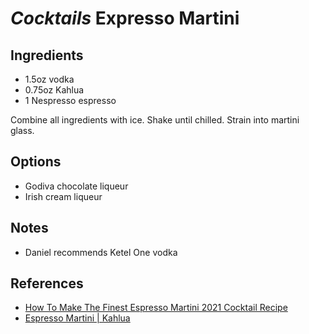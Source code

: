 # *Cocktails* Expresso Martini

## Ingredients
* 1.5oz   vodka
* 0.75oz  Kahlua
* 1       Nespresso espresso

Combine all ingredients with ice. Shake until chilled. Strain into martini glass.

## Options
* Godiva chocolate liqueur
* Irish cream liqueur

## Notes
* Daniel recommends Ketel One vodka

## References
* [How To Make The Finest Espresso Martini 2021 Cocktail Recipe](https://www.dmarge.com/espresso-martini-cocktail-recipe)
* [Espresso Martini | Kahlua](https://www.kahlua.com/en-us/drinks/espresso-martini/)
